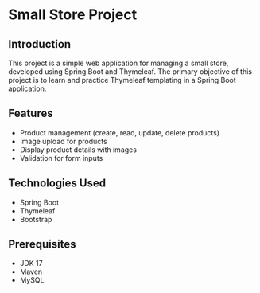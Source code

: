 # Small Store Project

## Introduction

This project is a simple web application for managing a small store, developed using Spring Boot and Thymeleaf. The primary objective of this project is to learn and practice Thymeleaf templating in a Spring Boot application.

## Features

- Product management (create, read, update, delete products)
- Image upload for products
- Display product details with images
- Validation for form inputs

## Technologies Used

- Spring Boot
- Thymeleaf
- Bootstrap

## Prerequisites

- JDK 17
- Maven
- MySQL
